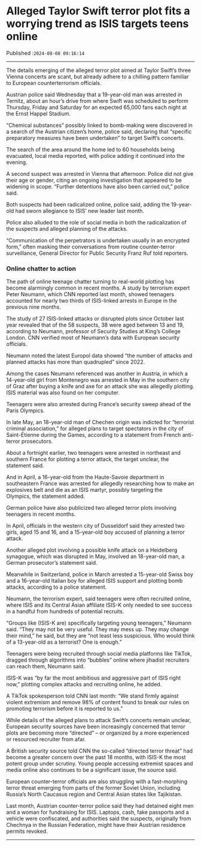 # Alleged Taylor Swift terror plot fits a worrying trend as ISIS targets teens online

Published :`2024-08-08 09:16:14`

---

The details emerging of the alleged terror plot aimed at Taylor Swift’s three Vienna concerts are scant, but already adhere to a chilling pattern familiar to European counterterrorism officials.

Austrian police said Wednesday that a 19-year-old man was arrested in Ternitz, about an hour’s drive from where Swift was scheduled to perform Thursday, Friday and Saturday for an expected 65,000 fans each night at the Ernst Happel Stadium.

“Chemical substances” possibly linked to bomb-making were discovered in a search of the Austrian citizen’s home, police said, declaring that “specific preparatory measures have been undertaken” to target Swift’s concerts.

The search of the area around the home led to 60 households being evacuated, local media reported, with police adding it continued into the evening.

A second suspect was arrested in Vienna that afternoon. Police did not give their age or gender, citing an ongoing investigation that appeared to be widening in scope. “Further detentions have also been carried out,” police said.

Both suspects had been radicalized online, police said, adding the 19-year-old had sworn allegiance to ISIS’ new leader last month.

Police also alluded to the role of social media in both the radicalization of the suspects and alleged planning of the attacks.

“Communication of the perpetrators is undertaken usually in an encrypted form,” often masking their conversations from routine counter-terror surveillance, General Director for Public Security Franz Ruf told reporters.

### Online chatter to action

The path of online teenage chatter turning to real-world plotting has become alarmingly common in recent months. A study by terrorism expert Peter Neumann, which CNN reported last month, showed teenagers accounted for nearly two thirds of ISIS-linked arrests in Europe in the previous nine months.

The study of 27 ISIS-linked attacks or disrupted plots since October last year revealed that of the 58 suspects, 38 were aged between 13 and 19, according to Neumann, professor of Security Studies at King’s College London. CNN verified most of Neumann’s data with European security officials.

Neumann noted the latest Europol data showed “the number of attacks and planned attacks has more than quadrupled” since 2022.

Among the cases Neumann referenced was another in Austria, in which a 14-year-old girl from Montenegro was arrested in May in the southern city of Graz after buying a knife and axe for an attack she was allegedly plotting. ISIS material was also found on her computer.

Teenagers were also arrested during France’s security sweep ahead of the Paris Olympics.

In late May, an 18-year-old man of Chechen origin was indicted for “terrorist criminal association,” for alleged plans to target spectators in the city of Saint-Étienne during the Games, according to a statement from French anti-terror prosecutors.

About a fortnight earlier, two teenagers were arrested in northeast and southern France for plotting a terror attack, the target unclear, the statement said.

And in April, a 16-year-old from the Haute-Savoie department in southeastern France was arrested for allegedly researching how to make an explosives belt and die as an ISIS martyr, possibly targeting the Olympics, the statement added.

German police have also publicized two alleged terror plots involving teenagers in recent months.

In April, officials in the western city of Dusseldorf said they arrested two girls, aged 15 and 16, and a 15-year-old boy accused of planning a terror attack.

Another alleged plot involving a possible knife attack on a Heidelberg synagogue, which was disrupted in May, involved an 18-year-old man, a German prosecutor’s statement said.

Meanwhile in Switzerland, police in March arrested a 15-year-old Swiss boy and a 16-year-old Italian boy for alleged ISIS support and plotting bomb attacks, according to a police statement.

Neumann, the terrorism expert, said teenagers were often recruited online, where ISIS and its Central Asian affiliate ISIS-K only needed to see success in a handful from hundreds of potential recruits.

“Groups like (ISIS-K are) specifically targeting young teenagers,” Neumann said. “They may not be very useful. They may mess up. They may change their mind,” he said, but they are “not least less suspicious. Who would think of a 13-year-old as a terrorist? One is enough.”

Teenagers were being recruited through social media platforms like TikTok, dragged through algorithms into “bubbles” online where jihadist recruiters can reach them, Neumann said.

ISIS-K was “by far the most ambitious and aggressive part of ISIS right now,” plotting complex attacks and recruiting online, he added.

A TikTok spokesperson told CNN last month: “We stand firmly against violent extremism and remove 98% of content found to break our rules on promoting terrorism before it is reported to us.”

While details of the alleged plans to attack Swift’s concerts remain unclear, European security sources have been increasingly concerned that terror plots are becoming more “directed” – or organized by a more experienced or resourced recruiter from afar.

A British security source told CNN the so-called “directed terror threat” had become a greater concern over the past 18 months, with ISIS-K the most potent group under scrutiny. Young people accessing extremist spaces and media online also continues to be a significant issue, the source said.

European counter-terror officials are also struggling with a fast-morphing terror threat emerging from parts of the former Soviet Union, including Russia’s North Caucasus region and Central Asian states like Tajikistan.

Last month, Austrian counter-terror police said they had detained eight men and a woman for fundraising for ISIS. Laptops, cash, fake passports and a vehicle were confiscated, and authorities said the suspects, originally from Chechnya in the Russian Federation, might have their Austrian residence permits revoked.

---

